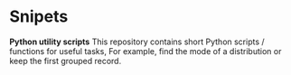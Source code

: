 # Snipets
**Python utility scripts**
This repository contains short Python scripts / functions for useful tasks,
For example, find the mode of a distribution or keep the first grouped record.
